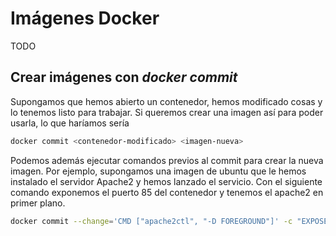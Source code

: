 # Imágenes Docker

TODO

## Crear imágenes con *docker commit*

Supongamos que hemos abierto un contenedor, hemos modificado cosas y lo tenemos listo para trabajar. Si queremos crear una imagen así para poder usarla, lo que haríamos sería

```bash
docker commit <contenedor-modificado> <imagen-nueva>
```

Podemos además ejecutar comandos previos al commit para crear la nueva imagen. Por ejemplo, supongamos una imagen de ubuntu que le hemos instalado el servidor Apache2 y hemos lanzado el servicio. Con el siguiente comando exponemos el puerto 85 del contenedor y tenemos el apache2 en primer plano.

```bash
docker commit --change='CMD ["apache2ctl", "-D FOREGROUND"]' -c "EXPOSE 85" <contenedor> <nueva-imagen>
```
